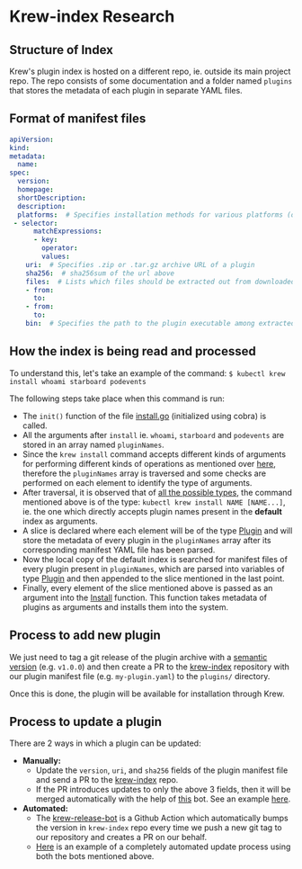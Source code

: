 # Krew-index Research

## Structure of Index

Krew's plugin index is hosted on a different repo, ie. outside its main project repo.
The repo consists of some documentation and a folder named `plugins` that stores the metadata of each plugin in separate YAML files.

## Format of manifest files

```yaml
apiVersion:
kind:
metadata:
  name:
spec:
  version:
  homepage:
  shortDescription:
  description:
  platforms:  # Specifies installation methods for various platforms (os/arch)
 - selector:
      matchExpressions:
      - key:
        operator:
        values:
    uri:  # Specifies .zip or .tar.gz archive URL of a plugin
    sha256:  # sha256sum of the url above
    files:  # Lists which files should be extracted out from downloaded archive
    - from:
      to:
    - from:
      to:
    bin:  # Specifies the path to the plugin executable among extracted files
```

## How the index is being read and processed

To understand this, let's take an example of the command:
`$ kubectl krew install whoami starboard podevents`

The following steps take place when this command is run:

- The `init()` function of the file [install.go](https://github.com/kubernetes-sigs/krew/blob/master/cmd/krew/cmd/install.go) (initialized using cobra) is called.
- All the arguments after `install` ie. `whoami`, `starboard` and `podevents` are stored in an array named `pluginNames`.
- Since the `krew install` command accepts different kinds of arguments for performing different kinds of operations as mentioned over [here](https://github.com/kubernetes-sigs/krew/blob/61868455ec219dc67b17938e16bc2e70ba1406d5/cmd/krew/cmd/install.go#L53-L66), therefore the `pluginNames` array is traversed and some checks are performed on each element to identify the type of arguments.
- After traversal, it is observed that of [all the possible types](https://github.com/kubernetes-sigs/krew/blob/61868455ec219dc67b17938e16bc2e70ba1406d5/cmd/krew/cmd/install.go#L53-L66), the command mentioned above is of the type: `kubectl krew install NAME [NAME...]`, ie. the one which directly accepts plugin names present in the **default** index as arguments.
- A slice is declared where each element will be of the type [Plugin](https://github.com/kubernetes-sigs/krew/blob/61868455ec219dc67b17938e16bc2e70ba1406d5/pkg/index/types.go#L21-L27) and will store the metadata of every plugin in the `pluginNames` array after its corresponding manifest YAML file has been parsed.
- Now the local copy of the default index is searched for manifest files of every plugin present in `pluginNames`, which are parsed into variables of type [Plugin](https://github.com/kubernetes-sigs/krew/blob/61868455ec219dc67b17938e16bc2e70ba1406d5/pkg/index/types.go#L21-L27) and then appended to the slice mentioned in the last point.
- Finally, every element of the slice mentioned above is passed as an argument into the [Install](https://github.com/kubernetes-sigs/krew/blob/61868455ec219dc67b17938e16bc2e70ba1406d5/internal/installation/install.go#L58) function. This function takes metadata of plugins as arguments and installs them into the system.

## Process to add new plugin

We just need to tag a git release of the plugin archive with a [semantic version](https://semver.org/) (e.g. `v1.0.0`) and then create a PR to the [krew-index](https://sigs.k8s.io/krew-index) repository with our plugin manifest file (e.g. `my-plugin.yaml`) to the `plugins/` directory.

Once this is done, the plugin will be available for installation through Krew.

## Process to update a plugin

There are 2 ways in which a plugin can be updated:

- **Manually:**
  - Update the `version`, `uri`, and `sha256` fields of the plugin manifest file and send a PR to the [krew-index](https://sigs.k8s.io/krew-index) repo.
  - If the PR introduces updates to only the above 3 fields, then it will be merged automatically with the help of [this](https://github.com/ahmetb/krew-index-autoapprove) bot. See an example [here](https://github.com/kubernetes-sigs/krew-index/pull/508).
- **Automated:**
  - The [krew-release-bot](https://github.com/rajatjindal/krew-release-bot) is a Github Action which automatically bumps the version in `krew-index` repo every time we push a new git tag to our repository and creates a PR on our behalf.
  - [Here](https://github.com/kubernetes-sigs/krew-index/pull/490) is an example of a completely automated update process using both the bots mentioned above.
